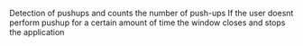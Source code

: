 Detection of pushups and counts the number of push-ups
If the user doesnt perform pushup for a certain amount of time the window closes and stops the application
